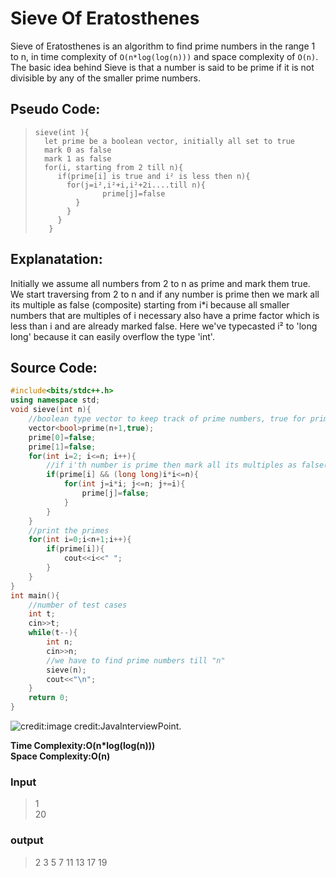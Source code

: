 # Sieve Of Eratosthenes
Sieve of Eratosthenes is an algorithm to find prime numbers in the range 1 to n, in time complexity of `O(n*log(log(n)))` and space complexity of `O(n)`. The basic idea behind Sieve is that a number is said to be prime if it is not divisible by any of the smaller prime numbers.

## Pseudo Code:
>     sieve(int ){
>       let prime be a boolean vector, initially all set to true
>       mark 0 as false
>       mark 1 as false
>       for(i, starting from 2 till n){
>          if(prime[i] is true and i² is less then n){
>            for(j=i²,i²+i,i²+2i....till n){
>                    prime[j]=false
>              }
>            }
>          }
>        }
        
## Explanatation:
Initially we assume all numbers from 2 to n as prime and mark them true. We start traversing from 2 to n and if any number is prime then we mark all its multiple as false (composite) starting from i*i because all smaller numbers that are multiples of i necessary also have a prime factor which is less than i and are already marked false. Here we've typecasted i² to 'long long' because it can easily overflow the type 'int'.

## Source Code:
~~~cpp
#include<bits/stdc++.h>
using namespace std;
void sieve(int n){
    //boolean type vector to keep track of prime numbers, true for prime, false for composite
    vector<bool>prime(n+1,true);       
    prime[0]=false;                    
    prime[1]=false;                   
    for(int i=2; i<=n; i++){    
        //if i'th number is prime then mark all its multiples as false(composite)
        if(prime[i] && (long long)i*i<=n){         
            for(int j=i*i; j<=n; j+=i){
                prime[j]=false;
            }
        }
    }
    //print the primes
    for(int i=0;i<n+1;i++){                     
        if(prime[i]){
            cout<<i<<" ";
        }
    }                                      
}                                          
int main(){
    //number of test cases
    int t;                                
    cin>>t;
    while(t--){
        int n;
        cin>>n;
        //we have to find prime numbers till "n"
        sieve(n);                         
        cout<<"\n";
    }
    return 0;
}
~~~

![credit:](https://javainterviewpoint.azureedge.net/wp-content/uploads/2020/08/Python-Sieve-of-Eratosthenes.png)image credit:JavaInterviewPoint.

**Time Complexity:O(n*log(log(n)))** \
**Space Complexity:O(n)**

### Input
>1                               
>20

### output
>2 3 5 7 11 13 17 19

